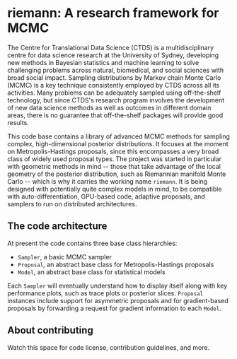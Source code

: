 # riemann:  A research framework for MCMC

The Centre for Translational Data Science (CTDS) is a multidisciplinary centre
for data science research at the University of Sydney, developing new methods
in Bayesian statistics and machine learning to solve challenging problems 
across natural, biomedical, and social sciences with broad social impact.
Sampling distributions by Markov chain Monte Carlo (MCMC) is a key technique
consistently employed by CTDS across all its activities.
Many problems can be adequately sampled using off-the-shelf technology, but
since CTDS's research program involves the development of new data science 
methods as well as outcomes in different domain areas, there is no guarantee
that off-the-shelf packages will provide good results.

This code base contains a library of advanced MCMC methods for sampling 
complex, high-dimensional posterior distributions.  It focuses at the moment
on Metropolis-Hastings proposals, since this encompasses a very broad class
of widely used proposal types.  The project was started in particular with
geometric methods in mind -- those that take advantage of the local geometry
of the posterior distribution, such as Riemannian manifold Monte Carlo --
which is why it carries the working name `riemann`.
It is being designed with potentially quite complex models in mind, to be
compatible with auto-differentiation, GPU-based code, adaptive proposals,
and samplers to run on distributed architectures.
  
The code architecture
---------------------

At present the code contains three base class hierarchies:
* `Sampler`, a basic MCMC sampler
* `Proposal`, an abstract base class for Metropolis-Hastings proposals
* `Model`, an abstract base class for statistical models

Each `Sampler` will eventually understand how to display itself along with
key performance plots, such as trace plots or posterior slices.
`Proposal` instances include support for asymmetric proposals and for
gradient-based proposals by forwarding a request for gradient information
to each `Model`.

About contributing
------------------

Watch this space for code license, contribution guidelines, and more.
